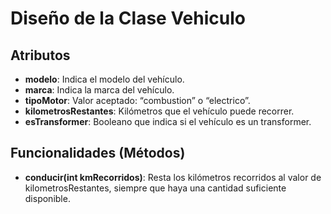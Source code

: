 # Diseño de la Clase Vehiculo

## Atributos

- **modelo**: Indica el modelo del vehículo.
- **marca**: Indica la marca del vehículo.
- **tipoMotor**: Valor aceptado: “combustion” o “electrico”.
- **kilometrosRestantes**: Kilómetros que el vehículo puede recorrer.
- **esTransformer**: Booleano que indica si el vehículo es un transformer.

## Funcionalidades (Métodos)

- **conducir(int kmRecorridos)**: Resta los kilómetros recorridos al valor de kilometrosRestantes, siempre que haya una cantidad suficiente disponible.
